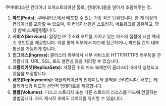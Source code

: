 쿠버네티스란 컨테이너 오케스트레이션 툴로, 컨테이너들을 알아서 조율해주는 것.

1. **파드(Pods):** 쿠버네티스에서 배포할 수 있는 가장 작은 단위입니다. 한 개 이상의 컨테이너를 포함할 수 있으며, 이 컨테이너들은 스토리지, 네트워크를 공유하고, 항상 함께 스케줄링됩니다.
2. **서비스(Services):** 일정한 IP 주소와 포트를 가지고 있는 파드의 집합에 대한 액세스 포인트를 제공합니다. 이를 통해 외부에서 파드에 접근하거나, 파드들 간의 내부 통신을 가능하게 합니다.
3. **인그레스(Ingress):** 클러스터 외부에서 내부 서비스로 HTTP/HTTPS 라우팅을 관리합니다. URL, SSL, 로드 밸런싱 등을 처리할 수 있습니다.
4. **레플리카셋(ReplicaSets):** 지정된 수의 파드 복제본이 클러스터 내에서 실행되고 있음을 보장합니다.
5. **배포(Deployments):** 애플리케이션의 업데이트와 롤백을 관리합니다. 배포는 레플리카셋과 파드의 선언적 업데이트를 제공합니다.
6. **볼륨(Volumes):** 디스크 스토리지 또는 다른 스토리지 리소스를 파드에 연결하는 방법입니다. 파드 재시작 후에도 데이터를 유지할 수 있습니다.
